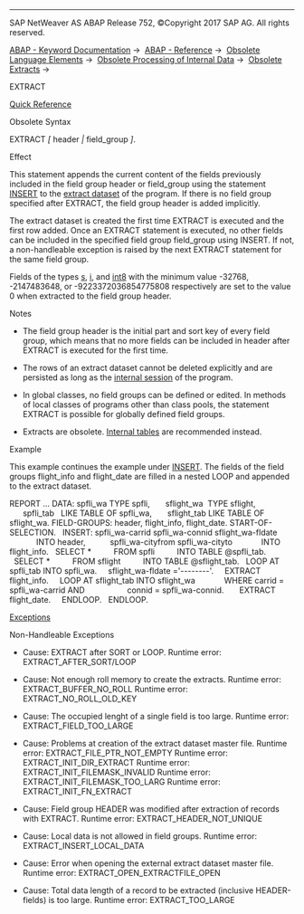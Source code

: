   

* * *

SAP NetWeaver AS ABAP Release 752, ©Copyright 2017 SAP AG. All rights reserved.

[ABAP - Keyword Documentation](https://help.sap.com/doc/abapdocu_752_index_htm/7.52/en-US/abenabap.htm) →  [ABAP - Reference](https://help.sap.com/doc/abapdocu_752_index_htm/7.52/en-US/abenabap_reference.htm) →  [Obsolete Language Elements](https://help.sap.com/doc/abapdocu_752_index_htm/7.52/en-US/abenabap_obsolete.htm) →  [Obsolete Processing of Internal Data](https://help.sap.com/doc/abapdocu_752_index_htm/7.52/en-US/abendata_internal_obsolete.htm) →  [Obsolete Extracts](https://help.sap.com/doc/abapdocu_752_index_htm/7.52/en-US/abenabap_extracts_extended.htm) → 

EXTRACT

[Quick Reference](https://help.sap.com/doc/abapdocu_752_index_htm/7.52/en-US/abapextract_shortref.htm)

Obsolete Syntax

EXTRACT *\[* header *|* field\_group *\]*.

Effect

This statement appends the current content of the fields previously included in the field group header or field\_group using the statement [INSERT](https://help.sap.com/doc/abapdocu_752_index_htm/7.52/en-US/abapinsert_fg.htm) to the [extract dataset](https://help.sap.com/doc/abapdocu_752_index_htm/7.52/en-US/abenextract_dataset_glosry.htm "Glossary Entry") of the program. If there is no field group specified after EXTRACT, the field group header is added implicitly.

The extract dataset is created the first time EXTRACT is executed and the first row added. Once an EXTRACT statement is executed, no other fields can be included in the specified field group field\_group using INSERT. If not, a non-handleable exception is raised by the next EXTRACT statement for the same field group.

Fields of the types [s](https://help.sap.com/doc/abapdocu_752_index_htm/7.52/en-US/abenbuiltin_types_numeric.htm), [i](https://help.sap.com/doc/abapdocu_752_index_htm/7.52/en-US/abenbuiltin_types_numeric.htm), and [int8](https://help.sap.com/doc/abapdocu_752_index_htm/7.52/en-US/abenbuiltin_types_numeric.htm) with the minimum value -32768, -2147483648, or -9223372036854775808 respectively are set to the value 0 when extracted to the field group header.

Notes

-   The field group header is the initial part and sort key of every field group, which means that no more fields can be included in header after EXTRACT is executed for the first time.
    
-   The rows of an extract dataset cannot be deleted explicitly and are persisted as long as the [internal session](https://help.sap.com/doc/abapdocu_752_index_htm/7.52/en-US/abeninternal_session_glosry.htm "Glossary Entry") of the program.
    
-   In global classes, no field groups can be defined or edited. In methods of local classes of programs other than class pools, the statement EXTRACT is possible for globally defined field groups.
    
-   Extracts are obsolete. [Internal tables](https://help.sap.com/doc/abapdocu_752_index_htm/7.52/en-US/abenitab.htm) are recommended instead.
    

Example

This example continues the example under [INSERT](https://help.sap.com/doc/abapdocu_752_index_htm/7.52/en-US/abapinsert_fg.htm). The fields of the field groups flight\_info and flight\_date are filled in a nested LOOP and appended to the extract dataset.

REPORT ...
DATA: spfli\_wa TYPE spfli,
      sflight\_wa  TYPE sflight,
      spfli\_tab   LIKE TABLE OF spfli\_wa,
      sflight\_tab LIKE TABLE OF sflight\_wa.
FIELD-GROUPS: header, flight\_info, flight\_date.
START-OF-SELECTION.
  INSERT: spfli\_wa-carrid spfli\_wa-connid sflight\_wa-fldate
            INTO header,
          spfli\_wa-cityfrom spfli\_wa-cityto
            INTO flight\_info.
  SELECT \*
         FROM spfli
         INTO TABLE @spfli\_tab.
  SELECT \*
         FROM sflight
         INTO TABLE @sflight\_tab.
  LOOP AT spfli\_tab INTO spfli\_wa.
    sflight\_wa-fldate ='--------'.
    EXTRACT flight\_info.
    LOOP AT sflight\_tab INTO sflight\_wa
            WHERE carrid = spfli\_wa-carrid AND
                  connid = spfli\_wa-connid.
      EXTRACT flight\_date.
    ENDLOOP.
  ENDLOOP.

[Exceptions](https://help.sap.com/doc/abapdocu_752_index_htm/7.52/en-US/abenabap_language_exceptions.htm)

Non-Handleable Exceptions

-   Cause: EXTRACT after SORT or LOOP.
    Runtime error: EXTRACT\_AFTER\_SORT/LOOP
    
-   Cause: Not enough roll memory to create the extracts.
    Runtime error: EXTRACT\_BUFFER\_NO\_ROLL
    Runtime error: EXTRACT\_NO\_ROLL\_OLD\_KEY
    
-   Cause: The occupied lenght of a single field is too large.
    Runtime error: EXTRACT\_FIELD\_TOO\_LARGE
    
-   Cause: Problems at creation of the extract dataset master file.
    Runtime error: EXTRACT\_FILE\_PTR\_NOT\_EMPTY
    Runtime error: EXTRACT\_INIT\_DIR\_EXTRACT
    Runtime error: EXTRACT\_INIT\_FILEMASK\_INVALID
    Runtime error: EXTRACT\_INIT\_FILEMASK\_TOO\_LARG
    Runtime error: EXTRACT\_INIT\_FN\_EXTRACT
    
-   Cause: Field group HEADER was modified after extraction of records with EXTRACT.
    Runtime error: EXTRACT\_HEADER\_NOT\_UNIQUE
    
-   Cause: Local data is not allowed in field groups.
    Runtime error: EXTRACT\_INSERT\_LOCAL\_DATA
    
-   Cause: Error when opening the external extract dataset master file.
    Runtime error: EXTRACT\_OPEN\_EXTRACTFILE\_OPEN
    
-   Cause: Total data length of a record to be extracted (inclusive HEADER\-fields) is too large.
    Runtime error: EXTRACT\_TOO\_LARGE